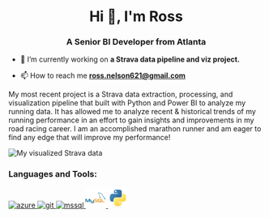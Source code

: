 <h1 align="center">Hi 👋, I'm Ross</h1>
<h3 align="center">A Senior BI Developer from Atlanta</h3>

- 🔭 I’m currently working on **a Strava data pipeline and viz project.**

- 📫 How to reach me **ross.nelson621@gmail.com**

My most recent project is a Strava data extraction, processing, and visualization pipeline that built with Python and Power BI to analyze my running data. It has allowed me to analyze recent & historical trends of my running performance
in an effort to gain insights and improvements in my road racing career. I am an accomplished marathon runner and am eager to find any edge that will improve my performance!

![My visualized Strava data](https://github.com/user-attachments/assets/fc452f7c-74bb-46f8-882c-c419da843448)


<p align="left">
</p>

<h3 align="left">Languages and Tools:</h3>
<p align="left"> <a href="https://azure.microsoft.com/en-in/" target="_blank" rel="noreferrer"> <img src="https://www.vectorlogo.zone/logos/microsoft_azure/microsoft_azure-icon.svg" alt="azure" width="40" height="40"/> </a> <a href="https://git-scm.com/" target="_blank" rel="noreferrer"> <img src="https://www.vectorlogo.zone/logos/git-scm/git-scm-icon.svg" alt="git" width="40" height="40"/> </a> <a href="https://www.microsoft.com/en-us/sql-server" target="_blank" rel="noreferrer"> <img src="https://www.svgrepo.com/show/303229/microsoft-sql-server-logo.svg" alt="mssql" width="40" height="40"/> </a> <a href="https://www.mysql.com/" target="_blank" rel="noreferrer"> <img src="https://raw.githubusercontent.com/devicons/devicon/master/icons/mysql/mysql-original-wordmark.svg" alt="mysql" width="40" height="40"/> </a> <a href="https://www.python.org" target="_blank" rel="noreferrer"> <img src="https://raw.githubusercontent.com/devicons/devicon/master/icons/python/python-original.svg" alt="python" width="40" height="40"/> </a> </p>
